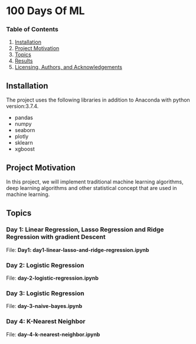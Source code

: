 # 100 Days Of ML

### Table of Contents

1. [Installation](#installation)
2. [Project Motivation](#motivation)
3. [Topics](#topics)
4. [Results](#results)
5. [Licensing, Authors, and Acknowledgements](#licensing)

## Installation <a name="installation"></a>
The project uses the following libraries in addition to Anaconda with python version:3.7.4.
- pandas
- numpy
- seaborn
- plotly
- sklearn
- xgboost
## Project Motivation <a name="motivation"></a>
In this project, we will implement  traditional machine learning algorithms, deep learning algorithms and other statistical concept that are used in machine learning.

## Topics <a name="topics"></a>
### Day 1: Linear Regression, Lasso Regression and Ridge Regression with gradient Descent
File: **Day1: day1-linear-lasso-and-ridge-regression.ipynb**

### Day 2: Logistic Regression
File: **day-2-logistic-regression.ipynb**

### Day 3: Logistic Regression
File: **day-3-naive-bayes.ipynb**

### Day 4: K-Nearest Neighbor
File: **day-4-k-nearest-neighbor.ipynb**
